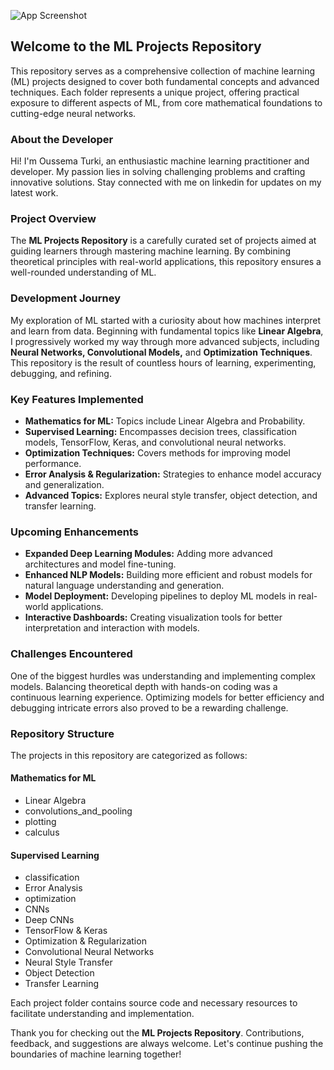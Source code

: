 ![App Screenshot](https://i.postimg.cc/BvJ1NRVG/what-is-machine-learning-1024x683.png)

## Welcome to the ML Projects Repository

This repository serves as a comprehensive collection of machine learning (ML) projects designed to cover both fundamental concepts and advanced techniques. Each folder represents a unique project, offering practical exposure to different aspects of ML, from core mathematical foundations to cutting-edge neural networks.

### About the Developer
Hi! I'm Oussema Turki, an enthusiastic machine learning practitioner and developer. My passion lies in solving challenging problems and crafting innovative solutions. Stay connected with me on linkedin for updates on my latest work. 

### Project Overview
The **ML Projects Repository** is a carefully curated set of projects aimed at guiding learners through mastering machine learning. By combining theoretical principles with real-world applications, this repository ensures a well-rounded understanding of ML.

### Development Journey
My exploration of ML started with a curiosity about how machines interpret and learn from data. Beginning with fundamental topics like **Linear Algebra**, I progressively worked my way through more advanced subjects, including **Neural Networks, Convolutional Models,** and **Optimization Techniques**. This repository is the result of countless hours of learning, experimenting, debugging, and refining.

### Key Features Implemented
- **Mathematics for ML:** Topics include Linear Algebra and Probability.
- **Supervised Learning:** Encompasses decision trees, classification models, TensorFlow, Keras, and convolutional neural networks.
- **Optimization Techniques:** Covers methods for improving model performance.
- **Error Analysis & Regularization:** Strategies to enhance model accuracy and generalization.
- **Advanced Topics:** Explores neural style transfer, object detection, and transfer learning.

### Upcoming Enhancements
- **Expanded Deep Learning Modules:** Adding more advanced architectures and model fine-tuning.
- **Enhanced NLP Models:** Building more efficient and robust models for natural language understanding and generation.
- **Model Deployment:** Developing pipelines to deploy ML models in real-world applications.
- **Interactive Dashboards:** Creating visualization tools for better interpretation and interaction with models.

### Challenges Encountered
One of the biggest hurdles was understanding and implementing complex models. Balancing theoretical depth with hands-on coding was a continuous learning experience. Optimizing models for better efficiency and debugging intricate errors also proved to be a rewarding challenge.

### Repository Structure
The projects in this repository are categorized as follows:

#### **Mathematics for ML**
- Linear Algebra
- convolutions_and_pooling
- plotting
- calculus

#### **Supervised Learning**
- classification
- Error Analysis
- optimization
- CNNs
- Deep CNNs
- TensorFlow & Keras
- Optimization & Regularization
- Convolutional Neural Networks
- Neural Style Transfer
- Object Detection
- Transfer Learning

Each project folder contains source code and necessary resources to facilitate understanding and implementation.

Thank you for checking out the **ML Projects Repository**. Contributions, feedback, and suggestions are always welcome. Let's continue pushing the boundaries of machine learning together!
